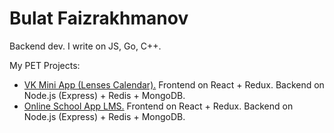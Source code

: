 # Bulat Faizrakhmanov
Backend dev. I write on JS, Go, C++.

My PET Projects:
- [VK Mini App (Lenses Calendar).](https://vk.com/app7831897_152785695) Frontend on React + Redux. Backend on Node.js (Express) + Redis + MongoDB.
- [Online School App LMS.](https://btfv-app-student-client.herokuapp.com/) Frontend on React + Redux. Backend on Node.js (Express) + Redis + MongoDB.

<!--
**btfv/btfv** is a ✨ _special_ ✨ repository because its `README.md` (this file) appears on your GitHub profile.

Here are some ideas to get you started:

- 🔭 I’m currently working on ...
- 🌱 I’m currently learning ...
- 👯 I’m looking to collaborate on ...
- 🤔 I’m looking for help with ...
- 💬 Ask me about ...
- 📫 How to reach me: ...
- 😄 Pronouns: ...
- ⚡ Fun fact: ...
-->
